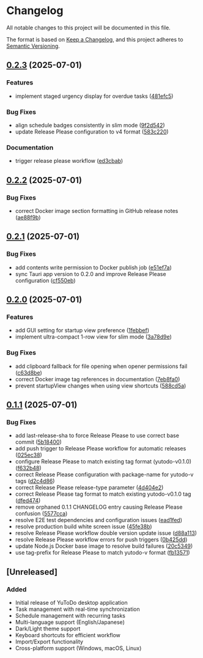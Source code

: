 # Changelog

All notable changes to this project will be documented in this file.

The format is based on [Keep a Changelog](https://keepachangelog.com/en/1.0.0/),
and this project adheres to [Semantic Versioning](https://semver.org/spec/v2.0.0.html).


## [0.2.3](https://github.com/yutotnh/yutodo/compare/yutodo-v0.2.2...yutodo-v0.2.3) (2025-07-01)


### Features

* implement staged urgency display for overdue tasks ([481efc5](https://github.com/yutotnh/yutodo/commit/481efc5d967487e69d365ea8aad1f395c6a906fe))


### Bug Fixes

* align schedule badges consistently in slim mode ([9f2d542](https://github.com/yutotnh/yutodo/commit/9f2d54277b129f566f0a86be6612100cb5c31dcf))
* update Release Please configuration to v4 format ([583c220](https://github.com/yutotnh/yutodo/commit/583c220de0d5279f61345bd734a3c732638574a7))


### Documentation

* trigger release please workflow ([ed3cbab](https://github.com/yutotnh/yutodo/commit/ed3cbab91811b80bf61770f664dab467e79d27fd))

## [0.2.2](https://github.com/yutotnh/yutodo/compare/v0.2.1...v0.2.2) (2025-07-01)


### Bug Fixes

* correct Docker image section formatting in GitHub release notes ([ae88f9b](https://github.com/yutotnh/yutodo/commit/ae88f9b4fa58bb337bde8dd161ee23049cf150c0))

## [0.2.1](https://github.com/yutotnh/yutodo/compare/v0.2.0...v0.2.1) (2025-07-01)


### Bug Fixes

* add contents write permission to Docker publish job ([e51ef7a](https://github.com/yutotnh/yutodo/commit/e51ef7afd1c69ba64e8a352f7d15e95dad186aec))
* sync Tauri app version to 0.2.0 and improve Release Please configuration ([cf550eb](https://github.com/yutotnh/yutodo/commit/cf550eb3e1e2c7fe3400ccd04fe3740cb76aa4b4))

## [0.2.0](https://github.com/yutotnh/yutodo/compare/v0.1.1...v0.2.0) (2025-07-01)


### Features

* add GUI setting for startup view preference ([1febbef](https://github.com/yutotnh/yutodo/commit/1febbef7235e24f07a24d6ae5780ef5218560fe7))
* implement ultra-compact 1-row view for slim mode ([3a78d9e](https://github.com/yutotnh/yutodo/commit/3a78d9ee3e0bc9cd83c85a1a61ad40669144f7d2))


### Bug Fixes

* add clipboard fallback for file opening when opener permissions fail ([c63d8be](https://github.com/yutotnh/yutodo/commit/c63d8be808183a6e9ed43b3695daacf29695e75c))
* correct Docker image tag references in documentation ([7eb8fa0](https://github.com/yutotnh/yutodo/commit/7eb8fa04dfb9d88e5bc47d8a2cc96f1a470e93c1))
* prevent startupView changes when using view shortcuts ([588cd5a](https://github.com/yutotnh/yutodo/commit/588cd5afda14bd532c4718f4ed6a0ec776166608))

## [0.1.1](https://github.com/yutotnh/yutodo/compare/v0.1.0...v0.1.1) (2025-07-01)


### Bug Fixes

* add last-release-sha to force Release Please to use correct base commit ([5b18400](https://github.com/yutotnh/yutodo/commit/5b184007389c62199f4f339f76dfa2dedf6fda81))
* add push trigger to Release Please workflow for automatic releases ([025ec38](https://github.com/yutotnh/yutodo/commit/025ec386ea15bb6a3a61a3808e83d0e3e31579c8))
* configure Release Please to match existing tag format (yutodo-v0.1.0) ([f632b48](https://github.com/yutotnh/yutodo/commit/f632b48d7f16494f1b961fb96c6bd0bc5938dfc8))
* correct Release Please configuration with package-name for yutodo-v tags ([d2c4d86](https://github.com/yutotnh/yutodo/commit/d2c4d869b254d1d1e5eefc25938d125be9d2a9a7))
* correct Release Please release-type parameter ([4d404e2](https://github.com/yutotnh/yutodo/commit/4d404e258e9296a6a04c5229b64a0d6fad0ec1da))
* correct Release Please tag format to match existing yutodo-v0.1.0 tag ([dfed474](https://github.com/yutotnh/yutodo/commit/dfed474193e1c1e0eeb1f4ae1cb29f5223367d65))
* remove orphaned 0.1.1 CHANGELOG entry causing Release Please confusion ([5577cca](https://github.com/yutotnh/yutodo/commit/5577cca117e8f153b78765a5f3f23f3c18ae7be6))
* resolve E2E test dependencies and configuration issues ([ead1fed](https://github.com/yutotnh/yutodo/commit/ead1fedcc94647061c433e3cef2cf4f38db8fefb))
* resolve production build white screen issue ([45fe38b](https://github.com/yutotnh/yutodo/commit/45fe38bd6cfca2080a313bf09295f9e1ed6e1f94))
* resolve Release Please workflow double version update issue ([d88a113](https://github.com/yutotnh/yutodo/commit/d88a11375304a2338a0b43787a4fbfdecb0b0a34))
* resolve Release Please workflow errors for push triggers ([0b425dd](https://github.com/yutotnh/yutodo/commit/0b425dd1eada8adc58ca1bcaecbc4fe0cb34153f))
* update Node.js Docker base image to resolve build failures ([20c5349](https://github.com/yutotnh/yutodo/commit/20c534992c133fc6f1514a87b2295d603baaaa40))
* use tag-prefix for Release Please to match yutodo-v format ([fb13571](https://github.com/yutotnh/yutodo/commit/fb135718ad5aa904330b6af15b8ea6d4f402b882))

## [Unreleased]

### Added
- Initial release of YuToDo desktop application
- Task management with real-time synchronization
- Schedule management with recurring tasks
- Multi-language support (English/Japanese)
- Dark/Light theme support
- Keyboard shortcuts for efficient workflow
- Import/Export functionality
- Cross-platform support (Windows, macOS, Linux)
